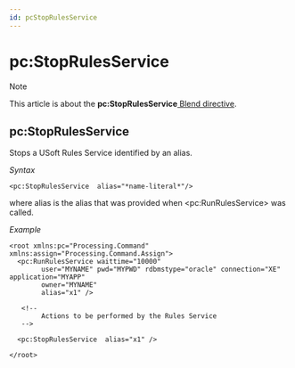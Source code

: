 ```yaml
---
id: pcStopRulesService
---
```


# pc:StopRulesService



> [!NOTE]
> This article is about the **pc:StopRulesService**[ Blend directive](/docs/Repositories/Blend_directives).

## **pc:StopRulesService**

Stops a USoft Rules Service identified by an alias.

*Syntax*

```
<pc:StopRulesService  alias="*name-literal*"/>
```

where alias is the alias that was provided when \<pc:RunRulesService> was called.

*Example*

```language-xml
<root xmlns:pc="Processing.Command" xmlns:assign="Processing.Command.Assign">
  <pc:RunRulesService waittime="10000"
        user="MYNAME" pwd="MYPWD" rdbmstype="oracle" connection="XE" application="MYAPP"
        owner="MYNAME"
        alias="x1" />   

   <!--
        Actions to be performed by the Rules Service
   -->

  <pc:StopRulesService  alias="x1" />

</root>
```

 